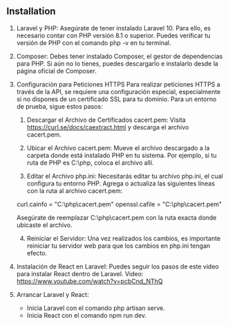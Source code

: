 ## Installation

1. Laravel y PHP: Asegúrate de tener instalado Laravel 10. Para ello, es necesario contar con PHP versión 8.1 o superior. Puedes verificar tu versión de PHP con el comando php -v en tu terminal.

2. Composer: Debes tener instalado Composer, el gestor de dependencias para PHP. Si aún no lo tienes, puedes descargarlo e instalarlo desde la página oficial de Composer.

3. Configuración para Peticiones HTTPS
Para realizar peticiones HTTPS a través de la API, se requiere una configuración especial, especialmente si no dispones de un certificado SSL para tu dominio. Para un entorno de prueba, sigue estos pasos:

    1. Descargar el Archivo de Certificados cacert.pem:
    Visita https://curl.se/docs/caextract.html y descarga el archivo cacert.pem.

    2. Ubicar el Archivo cacert.pem:
    Mueve el archivo descargado a la carpeta donde está instalado PHP en tu sistema. Por ejemplo, si tu ruta de PHP es C:\php, coloca el archivo allí.

    3. Editar el Archivo php.ini:
    Necesitarás editar tu archivo php.ini, el cual configura tu entorno PHP. Agrega o actualiza las siguientes líneas con la ruta al archivo cacert.pem:

    curl.cainfo = "C:\php\cacert.pem"
    openssl.cafile = "C:\php\cacert.pem"

    Asegúrate de reemplazar C:\php\cacert.pem con la ruta exacta donde ubicaste el archivo.

    4. Reiniciar el Servidor:
    Una vez realizados los cambios, es importante reiniciar tu servidor web para que los cambios en php.ini tengan efecto.

4. Instalación de React en Laravel: Puedes seguir los pasos de este video para instalar React dentro de Laravel.
Video: https://www.youtube.com/watch?v=pcbCnd_NThQ

5. Arrancar Laravel y React:
    - Inicia Laravel con el comando php artisan serve.
    - Inicia React con el comando npm run dev.